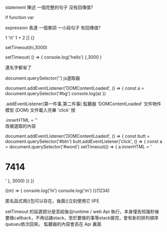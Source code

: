 
statement  陳述
一個完整的句子
沒有回傳值?

if
function
var



expression  表達
一個單詞 一小段句子
有回傳值?

1
'rt'
1 + 2
[]
{}



setTimeout(hi,3000)


setTimeout(
	() => {
	console.log('hello')
	},3000
)

連名字都省了




document.querySelector('')
js選取器


document.addEventListener('DOMContentLoaded', () => {
	const a = document.querySelector('#bg')
	console.log(a)
})

.addEventListener(第一件事,第二件事)
監聽器
'DOMContentLoaded'
文件物件模型 (DOM)
文件載入完畢
'click'
按


.innerHTML = ''  
改被選取的內容



document.addEventListener('DOMContentLoaded', () => {
	const butt = document.querySelector('#btn')
	butt.addEventListener('click', () => {
		const a = document.querySelector('#word')
		setTimeout(() => {
			a.innerHTML = '<h1>7414</h1>'
		}, 3000)
	})
})



((m) => {
	console.log('hi')
	console.log('m')
})(1234)  

匿名函式用()包可以存在，後面()立刻使用它
IIFE

setTimeout 的延遲部分是丟給後台runtime / web Api 執行，本身僅告知幾秒後要做callback，不再佔據stack，至於要做的事等stack做完，會有新的排列順序queueu依次回來。
監聽器的內容會丟在 Api 裏面